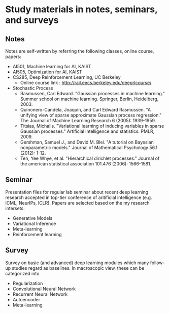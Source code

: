 # Study materials in notes, seminars, and surveys

## Notes

Notes are self-written by referring the following classes, online course, papers: 
 - AI501, Machine learning for AI, KAIST
 - AI505, Optimization for AI, KAIST
 - CS285, Deep Reinforcement Learning, UC Berkeley
    - Online course link : http://rail.eecs.berkeley.edu/deeprlcourse/
 - Stochastic Process
    - Rasmussen, Carl Edward. "Gaussian processes in machine learning." Summer school on machine learning. Springer, Berlin, Heidelberg, 2003.
    - Quinonero-Candela, Joaquin, and Carl Edward Rasmussen. "A unifying view of sparse approximate Gaussian process regression." The Journal of Machine Learning Research 6 (2005): 1939-1959.
    - Titsias, Michalis. "Variational learning of inducing variables in sparse Gaussian processes." Artificial intelligence and statistics. PMLR, 2009.
    - Gershman, Samuel J., and David M. Blei. "A tutorial on Bayesian nonparametric models." Journal of Mathematical Psychology 56.1 (2012): 1-12.
    - Teh, Yee Whye, et al. "Hierarchical dirichlet processes." Journal of the american statistical association 101.476 (2006): 1566-1581.

## Seminar

Presentation files for regular lab seminar about recent deep learning research accepted in top-tier conference of aritificial intelligence (e.g. ICML, NeurIPs, ICLR).
Papers are selected based on the my research intersets:

 - Generative Models
 - Variational Inference
 - Meta-learning
 - Reinforcement learning


## Survey

Survey on basic (and advanced) deep learning modules which many follow-up studies regard as baselines.
In macroscopic view, these can be categorized into

 - Regularization
 - Convolutional Neural Network
 - Recurrent Neural Network
 - Autoencoder
 - Meta-learning
